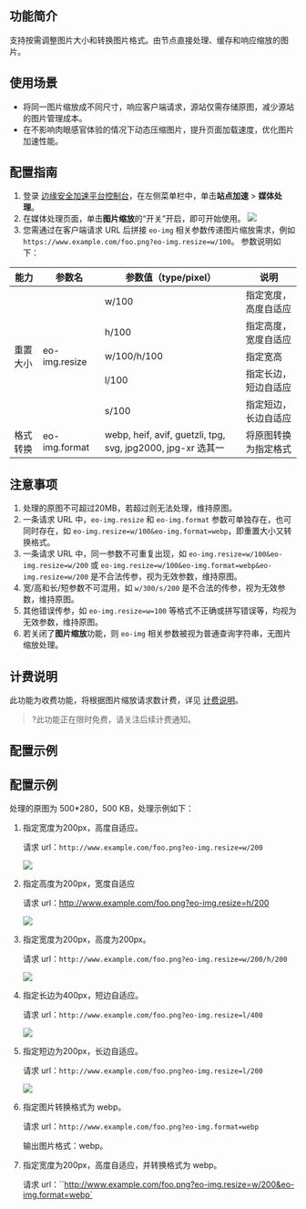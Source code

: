 ## 功能简介

支持按需调整图片大小和转换图片格式。由节点直接处理、缓存和响应缩放的图片。

## 使用场景

- 将同一图片缩放成不同尺寸，响应客户端请求，源站仅需存储原图，减少源站的图片管理成本。
- 在不影响肉眼感官体验的情况下动态压缩图片，提升页面加载速度，优化图片加速性能。

## 配置指南

1. 登录 [边缘安全加速平台控制台](https://console.cloud.tencent.com/edgeone)，在左侧菜单栏中，单击**站点加速** > **媒体处理**。
2. 在媒体处理页面，单击**图片缩放**的“开关”开启，即可开始使用。
   ![](https://qcloudimg.tencent-cloud.cn/raw/911455a0868743339375a6f6724466aa.png)
3. 您需通过在客户端请求 URL 后拼接 `eo-img` 相关参数传递图片缩放需求，例如 `https://www.example.com/foo.png?eo-img.resize=w/100`。
   参数说明如下：
<table>
<thead>
<tr>
<th>能力</th>
<th>参数名</th>
<th>参数值（type/pixel）</th>
<th>说明</th>
</tr>
</thead>
<tbody><tr>
<td rowspan=5>重置大小</td>
<td rowspan=5>eo-img.resize</td>
<td>w/100</td>
<td>指定宽度，高度自适应</td>
</tr>
<tr>
<td>h/100</td>
<td>指定高度，宽度自适应</td>
</tr>
<tr>
<td>w/100/h/100</td>
<td>指定宽高</td>
</tr>
<tr>
<td>l/100</td>
<td>指定长边，短边自适应</td>
</tr>
<tr>
<td>s/100</td>
<td>指定短边，长边自适应</td>
</tr>
<tr>
<td>格式转换</td>
<td>eo-img.format</td>
<td>webp, heif, avif, guetzli, tpg, svg, jpg2000, jpg-xr 选其一</td>
<td>将原图转换为指定格式</td>
</tr>
</tbody></table>

## 注意事项
1. 处理的原图不可超过20MB，若超过则无法处理，维持原图。
2. 一条请求 URL 中，`eo-img.resize` 和 `eo-img.format` 参数可单独存在，也可同时存在，如 `eo-img.resize=w/100&eo-img.format=webp`，即重置大小又转换格式。
3. 一条请求 URL 中，同一参数不可重复出现，如 `eo-img.resize=w/100&eo-img.resize=w/200` 或 `eo-img.resize=w/100&eo-img.format=webp&eo-img.resize=w/200` 是不合法传参，视为无效参数，维持原图。
4. 宽/高和长/短参数不可混用，如 `w/300/s/200` 是不合法的传参，视为无效参数，维持原图。
5. 其他错误传参，如 `eo-img.resize=w=100` 等格式不正确或拼写错误等，均视为无效参数，维持原图。
6. 若关闭了**图片缩放**功能，则 `eo-img` 相关参数被视为普通查询字符串，无图片缩放处理。


## 计费说明
此功能为收费功能，将根据图片缩放请求数计费，详见 [计费说明](https://cloud.tencent.com/document/product/1552/77380)。

>?此功能正在限时免费，请关注后续计费通知。

## 配置示例

## 配置示例

处理的原图为 500*280，500 KB，处理示例如下：

1. 指定宽度为200px，高度自适应。

   请求 url：`http://www.example.com/foo.png?eo-img.resize=w/200`

   ![](https://qcloudimg.tencent-cloud.cn/raw/fa35c9161cfcf7fd65fe164af13bdd38.png)

2. 指定高度为200px，宽度自适应

   请求 url：http://www.example.com/foo.png?eo-img.resize=h/200

   ![](https://qcloudimg.tencent-cloud.cn/raw/f6c6cd2773c032705e4958d5c251754a.png)

3. 指定宽度为200px，高度为200px。

   请求 url：`http://www.example.com/foo.png?eo-img.resize=w/200/h/200`

   ![](https://qcloudimg.tencent-cloud.cn/raw/88507223237e3d0776635fc29c4a5c76.png)

4. 指定长边为400px，短边自适应。

   请求 url：`http://www.example.com/foo.png?eo-img.resize=l/400`

   ![](https://qcloudimg.tencent-cloud.cn/raw/18cffd11fd3b4ce051c90b84e0c1ea17.png)

5. 指定短边为200px，长边自适应。

   请求 url：`http://www.example.com/foo.png?eo-img.resize=l/200`

   ![](https://qcloudimg.tencent-cloud.cn/raw/e33ae53276eb9d611e9cd6633bdf71bb.png)

6. 指定图片转换格式为 webp。

   请求 url：`http://www.example.com/foo.png?eo-img.format=webp`

   输出图片格式：webp。

7. 指定宽度为200px，高度自适应，并转换格式为 webp。

   请求 url：``http://www.example.com/foo.png?eo-img.resize=w/200&eo-img.format=webp`

